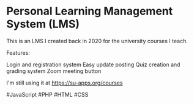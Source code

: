 # Personal Learning Management System (LMS)

This is an LMS I created back in 2020 for the university courses I teach. 

Features:

Login and registration system
Easy update posting
Quiz creation and grading system
Zoom meeting button

I'm still using it at https://su-apps.org/courses

#JavaScript #PHP #HTML #CSS
